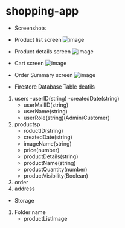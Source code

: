 # shopping-app

- Screenshots
- Product list screen
  ![image](https://github.com/user-attachments/assets/74ad359a-1468-41e1-a459-1f9f868248b2)
- Product details screen
  ![image](https://github.com/user-attachments/assets/93fc4e15-09ff-4fb3-8553-adcb0a5990cb)
- Cart screen
  ![image](https://github.com/user-attachments/assets/eef05edd-f4f6-4f20-b120-f9de1862f077)
- Order Summary screen
  ![image](https://github.com/user-attachments/assets/68b739b9-4abd-46eb-b1f7-80b0c4e930dd)

- Firestore Database
Table deatils
1. users
   -userID(string)
   -createdDate(string)
   - userMailID(string)
   - userName(string)
   - userRole(string)(Admin/Customer)
2. productsp
   - roductID(string)
   - createdDate(string)
   - imageName(string)
   - price(number)
   - productDetails(string)
   - productName(string)
   - productQuantity(number)
   - productVisibility(Boolean)
4. order
5. address

- Storage
1. Folder name
   - productListImage
